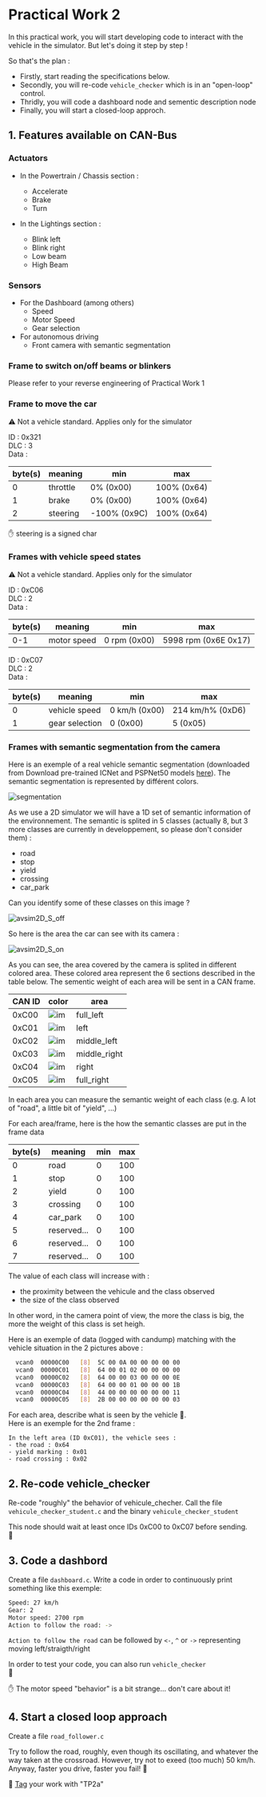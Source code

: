 # Practical Work 2

In this practical work, you will start developing code to interact with the vehicle in the simulator. But let's doing it step by step !

So that's the plan :
- Firstly, start reading the specifications below. 
- Secondly, you will re-code `vehicle_checker` which is in an "open-loop" control. 
- Thridly, you will code a dashboard node and sementic description node
- Finally, you will start a closed-loop approch.  



## 1. Features available on CAN-Bus

### **Actuators**
- In the Powertrain / Chassis section :
  - Accelerate
  - Brake
  - Turn
  
- In the Lightings section :
  - Blink left
  - Blink right
  - Low beam
  - High Beam

### **Sensors**
- For the Dashboard (among others)
  - Speed
  - Motor Speed
  - Gear selection
- For autonomous driving
  - Front camera with semantic segmentation
 
  


### **Frame to switch on/off beams or blinkers**

Please refer to your reverse engineering of Practical Work 1


### **Frame to move the car**
:warning: Not a vehicle standard. Applies only for the simulator

ID : 0x321  
DLC : 3  
Data :  

| byte(s) | meaning  | min         | max         |
|---------|----------|-------------|-------------|
| 0       | throttle | 0% (0x00)   | 100% (0x64) |
| 1       | brake    | 0% (0x00)   | 100% (0x64) |
| 2       | steering | -100% (0x9C) | 100% (0x64) |

:raised_hand: steering is a signed char

<!--
:light_bulb: If you prefer, you can jump now to section 2, and continue the following reading later.
-->

### **Frames with vehicle speed states**
:warning: Not a vehicle standard. Applies only for the simulator

ID : 0xC06  
DLC : 2  
Data :  

| byte(s) | meaning     | min          | max                  |
|---------|-------------|--------------|----------------------|
| 0-1     | motor speed | 0 rpm (0x00) | 5998 rpm (0x6E 0x17) |


ID : 0xC07  
DLC : 2  
Data :  

| byte(s) | meaning | min | max |
| --- | --- | --- | --- |
| 0 | vehicle speed | 0 km/h (0x00) | 214 km/h% (0xD6) |
| 1 | gear selection | 0 (0x00) | 5 (0x05) |
 
 <!--
 :light_bulb: If you prefer, you can jump now to section 3, and continue the following reading later.
-->

### **Frames with semantic segmentation from the camera**

Here is an exemple of a real vehicle semantic segmentation (downloaded from Download pre-trained ICNet and PSPNet50 models [here](https://github.com/oandrienko/fast-semantic-segmentation/blob/master/docs/model_zoo.md)). The semantic segmentation is represented by différent colors.  

![segmentation](img/cityscapes_seq.gif)

As we use a 2D simulator we will have a 1D set of semantic information of the environnement. The semantic is splited in 5 classes (actually 8, but 3 more classes are currently in developpement, so please don't consider them) :
- road 
- stop
- yield
- crossing
- car_park 

Can you identify some of these classes on this image ?    

![avsim2D_S_off](img/avsim2D_S_off.png)

So here is the area the car can see with its camera :  

![avsim2D_S_on](img/avsim2D_S_on.png)
  
As you can see, the area covered by the camera is splited in different colored area. These colored area represent the 6 sections described in the table below. The sementic weight of each area will be sent in a CAN frame. 

| CAN ID | color | area |
|-----|--------------------|-----------|
|0xC00| ![im](img/left++.png)|full_left |
|0xC01| ![im](img/left+.png)|left       |
|0xC02| ![im](img/left.png)|middle_left |
|0xC03| ![im](img/right.png)|middle_right| 
|0xC04| ![im](img/right+.png)|right      |
|0xC05| ![im](img/right++.png)|full_right|

In each area you can measure the semantic weight of each class (e.g. A lot of "road", a little bit of "yield", ...)  

For each area/frame, here is the how the semantic classes are put in the frame data

| byte(s) | meaning     | min | max |
| ---     | ---         | --- | --- |
| 0       | road        | 0   | 100|
| 1       | stop        | 0   | 100|
| 2       | yield       | 0   | 100|
| 3       | crossing    | 0   | 100|
| 4       | car_park    | 0   | 100|
| 5       | reserved... | 0   | 100|
| 6       | reserved... | 0   | 100|
| 7       | reserved... | 0   | 100|

The value of each class will increase with :
- the proximity between the vehicule and the class observed
- the size of the class observed

In other word, in the camera point of view, the more the class is big, the more the weight of this class is set heigh.

Here is an exemple of data (logged with candump) matching with the vehicle situation in the 2 pictures above :

```bash
  vcan0  00000C00   [8]  5C 00 0A 00 00 00 00 00
  vcan0  00000C01   [8]  64 00 01 02 00 00 00 00
  vcan0  00000C02   [8]  64 00 00 03 00 00 00 0E
  vcan0  00000C03   [8]  64 00 00 01 00 00 00 1B
  vcan0  00000C04   [8]  44 00 00 00 00 00 00 11
  vcan0  00000C05   [8]  2B 00 00 00 00 00 00 03
```


For each area, describe what is seen by the vehicle :pencil:.   
Here is an exemple for the 2nd frame :

```
In the left area (ID 0xC01), the vehicle sees :
- the road : 0x64
- yield marking : 0x01
- road crossing : 0x02
```


## 2. Re-code vehicle_checker

Re-code "roughly" the behavior of vehicule_checher.
Call the file `vehicule_checker_student.c` and the binary `vehicule_checker_student`

This node should wait at least once IDs 0xC00 to 0xC07 before sending.  
:pencil: 


## 3. Code a dashbord
Create a file `dashboard.c`. Write a code in order to continuously print something like this exemple: 
```bash
Speed: 27 km/h
Gear: 2
Motor speed: 2700 rpm
Action to follow the road: ->
```

`Action to follow the road` can be followed by `<-`, `^` or `->` representing moving left/straigth/right
 
 In order to test your code, you can also run `vehicle_checker`  
:pencil:  

:raised_hand: The motor speed "behavior" is a bit strange... don't care about it!


## 4. Start a closed loop approach

Create a file `road_follower.c`

Try to follow the road, roughly, even though its oscillating, and whatever the way taken at the crossroad. However, try not to exeed (too much) 50 km/h. Anyway, faster you drive, faster you fail!
:pencil: 


:pencil: [Tag](https://docs.gitlab.com/ee/university/training/topics/tags.html) your work with "TP2a"